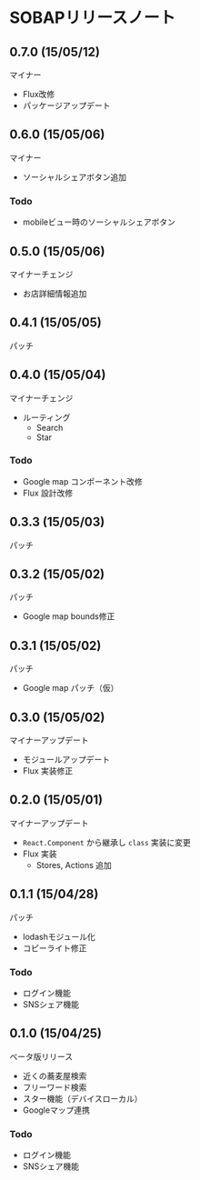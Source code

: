 # SOBAPリリースノート

## 0.7.0 (15/05/12)

マイナー

* Flux改修
* パッケージアップデート

## 0.6.0 (15/05/06)

マイナー

* ソーシャルシェアボタン追加

### Todo

* mobileビュー時のソーシャルシェアボタン

## 0.5.0 (15/05/06)

マイナーチェンジ

* お店詳細情報追加

## 0.4.1 (15/05/05)

パッチ

## 0.4.0 (15/05/04)

マイナーチェンジ

* ルーティング
  * Search
  * Star

### Todo

* Google map コンポーネント改修
* Flux 設計改修

## 0.3.3 (15/05/03)

パッチ

## 0.3.2 (15/05/02)

パッチ

* Google map bounds修正

## 0.3.1 (15/05/02)

パッチ

* Google map パッチ（仮）

## 0.3.0 (15/05/02)

マイナーアップデート

* モジュールアップデート
* Flux 実装修正

## 0.2.0 (15/05/01)

マイナーアップデート

* `React.Component` から継承し `class` 実装に変更
* Flux 実装
  * Stores, Actions 追加

## 0.1.1 (15/04/28)

パッチ

* lodashモジュール化
* コピーライト修正

### Todo

* ログイン機能
* SNSシェア機能

## 0.1.0 (15/04/25)

ベータ版リリース

* 近くの蕎麦屋検索
* フリーワード検索
* スター機能（デバイスローカル）
* Googleマップ連携

### Todo

* ログイン機能
* SNSシェア機能
